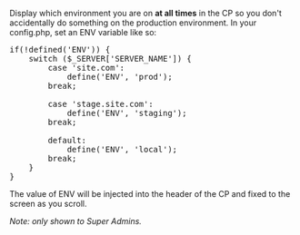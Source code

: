 Display which environment you are on **at all times** in the CP so you don't accidentally do something on the production environment. In your config.php, set an ENV variable like so:

<pre>if(!defined('ENV')) {
	switch ($_SERVER['SERVER_NAME']) {
		case 'site.com':
			define('ENV', 'prod');
		break;
		
		case 'stage.site.com':
			define('ENV', 'staging');
		break;
	
		default:
			define('ENV', 'local');
		break;
	}
}</pre>

The value of ENV will be injected into the header of the CP and fixed to the screen as you scroll.

*Note: only shown to Super Admins.*